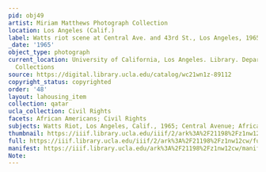 ```yaml
---
pid: obj49
artist: Miriam Matthews Photograph Collection
location: Los Angeles (Calif.)
label: Watts riot scene at Central Ave. and 43rd St., Los Angeles, 1965
_date: '1965'
object_type: photograph
current_location: University of California, Los Angeles. Library. Department of Special
  Collections
source: https://digital.library.ucla.edu/catalog/wc21wn1z-89112
copyright_status: copyrighted
order: '48'
layout: lahousing_item
collection: qatar
ucla_collection: Civil Rights
facets: African Americans; Civil Rights
subjects: Watts Riot, Los Angeles, Calif., 1965; Central Avenue; African Americans
thumbnail: https://iiif.library.ucla.edu/iiif/2/ark%3A%2F21198%2Fz1nw12cw/full/250,/0/default.jpg
full: https://iiif.library.ucla.edu/iiif/2/ark%3A%2F21198%2Fz1nw12cw/full/full/0/default.jpg
manifest: https://iiif.library.ucla.edu/ark%3A%2F21198%2Fz1nw12cw/manifest
Note: 
---
```

